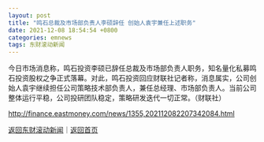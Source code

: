 ```yaml
---
layout: post
title: "鸣石总裁及市场部负责人李硕辞任 创始人袁宇兼任上述职务"
date: 2021-12-08 18:54:54 +0800
categories: emnews
tags: 东财滚动新闻
---
```


今日市场消息称，鸣石投资李硕已辞任总裁及市场部负责人职务，知名量化私募鸣石投资股权之争正式落幕。对此，鸣石投资回应财联社记者称，消息属实，公司创始人袁宇继续担任公司策略技术部负责人，兼任总经理、市场部负责人。当前公司整体运行平稳，公司投研团队稳定，策略研发迭代一切正常。（财联社）

<http://finance.eastmoney.com/news/1355,202112082207342084.html>

[返回东财滚动新闻](//finews.withounder.com/emnews/)｜[返回首页](//finews.withounder.com/)